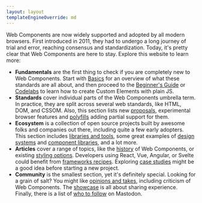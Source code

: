 ```yaml
---
layout: layout
templateEngineOverride: md
---
```


Web Components are now widely supported and adopted by all modern browsers. First introduced in 2011,
they had to undergo a long journey of trial and error, reaching consensus and standardization.
Today, it's pretty clear that Web Components are here to stay. Explore this website to learn more:

- **Fundamentals** are the first thing to check if you are completely new to Web Components. Start
with [Basics](/basics/) for an overview of what these standards are all about, and then proceed to
the [Beginner's Guide](/beginners-guide/) or [Codelabs](/codelabs/) to learn how to create Custom
Elements with plain JS.
- **Standards** cover individual parts of the Web Components umbrella term. In practice, they are split
across several web standards, like HTML, DOM, and CSSOM. Also, this section lists new [proposals](/proposals/),
experimental browser features and [polyfills](/polyfills/) adding partial support for them.
- **Ecosystem** is a collection of open source projects built by awesome folks and companies out there,
including quite a few early adopters. This section includes [libraries and tools](/libraries-and-tools/),
some great examples of [design systems](/design-systems/) and [component libraries](/component-libraries/),
and a lot more.
- **Articles** cover a range of topics, like the [history](/history/) of Web Components, or existing
[styling options](/styling-options/). Developers using React, Vue, Angular, or Svelte could benefit
from [frameworks recipes](/frameworks-recipes/). Exploring [case studies](/case-studies/) might be a
good idea before starting a new project.
- **Community** is the smallest section, yet it's definitely special. Looking for a grain of salt?
You might like [opinions and takes](/opinions-and-takes/), including criticism of Web Components. The
[showcase](/showcase/) is all about sharing experience. Finally, there is a list of [who to follow](/who-to-follow/)
on Mastodon.
